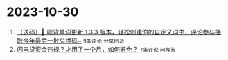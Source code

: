 # 2023-10-30

1. [（送码）🎁 嗯背单词更新 1.3.3 版本，轻松创建你的自定义词书，评论参与抽取今年最后一批兑换码~](https://www.v2ex.com/t/986556) `9条评论` `分享创造`
1. [闪电贷资金违规？才用了一个月，如何避免？](https://www.v2ex.com/t/986560) `7条评论` `问与答`
